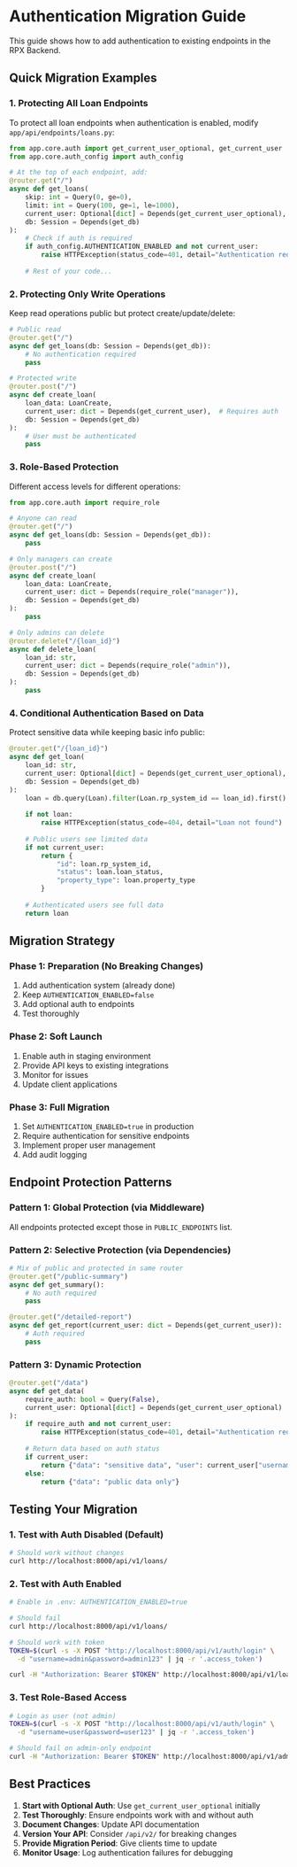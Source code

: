 # Authentication Migration Guide

This guide shows how to add authentication to existing endpoints in the RPX Backend.

## Quick Migration Examples

### 1. Protecting All Loan Endpoints

To protect all loan endpoints when authentication is enabled, modify `app/api/endpoints/loans.py`:

```python
from app.core.auth import get_current_user_optional, get_current_user
from app.core.auth_config import auth_config

# At the top of each endpoint, add:
@router.get("/")
async def get_loans(
    skip: int = Query(0, ge=0),
    limit: int = Query(100, ge=1, le=1000),
    current_user: Optional[dict] = Depends(get_current_user_optional),  # Add this
    db: Session = Depends(get_db)
):
    # Check if auth is required
    if auth_config.AUTHENTICATION_ENABLED and not current_user:
        raise HTTPException(status_code=401, detail="Authentication required")
    
    # Rest of your code...
```

### 2. Protecting Only Write Operations

Keep read operations public but protect create/update/delete:

```python
# Public read
@router.get("/")
async def get_loans(db: Session = Depends(get_db)):
    # No authentication required
    pass

# Protected write
@router.post("/")
async def create_loan(
    loan_data: LoanCreate,
    current_user: dict = Depends(get_current_user),  # Requires auth
    db: Session = Depends(get_db)
):
    # User must be authenticated
    pass
```

### 3. Role-Based Protection

Different access levels for different operations:

```python
from app.core.auth import require_role

# Anyone can read
@router.get("/")
async def get_loans(db: Session = Depends(get_db)):
    pass

# Only managers can create
@router.post("/")
async def create_loan(
    loan_data: LoanCreate,
    current_user: dict = Depends(require_role("manager")),
    db: Session = Depends(get_db)
):
    pass

# Only admins can delete
@router.delete("/{loan_id}")
async def delete_loan(
    loan_id: str,
    current_user: dict = Depends(require_role("admin")),
    db: Session = Depends(get_db)
):
    pass
```

### 4. Conditional Authentication Based on Data

Protect sensitive data while keeping basic info public:

```python
@router.get("/{loan_id}")
async def get_loan(
    loan_id: str,
    current_user: Optional[dict] = Depends(get_current_user_optional),
    db: Session = Depends(get_db)
):
    loan = db.query(Loan).filter(Loan.rp_system_id == loan_id).first()
    
    if not loan:
        raise HTTPException(status_code=404, detail="Loan not found")
    
    # Public users see limited data
    if not current_user:
        return {
            "id": loan.rp_system_id,
            "status": loan.loan_status,
            "property_type": loan.property_type
        }
    
    # Authenticated users see full data
    return loan
```

## Migration Strategy

### Phase 1: Preparation (No Breaking Changes)
1. Add authentication system (already done)
2. Keep `AUTHENTICATION_ENABLED=false`
3. Add optional auth to endpoints
4. Test thoroughly

### Phase 2: Soft Launch
1. Enable auth in staging environment
2. Provide API keys to existing integrations
3. Monitor for issues
4. Update client applications

### Phase 3: Full Migration
1. Set `AUTHENTICATION_ENABLED=true` in production
2. Require authentication for sensitive endpoints
3. Implement proper user management
4. Add audit logging

## Endpoint Protection Patterns

### Pattern 1: Global Protection (via Middleware)
All endpoints protected except those in `PUBLIC_ENDPOINTS` list.

### Pattern 2: Selective Protection (via Dependencies)
```python
# Mix of public and protected in same router
@router.get("/public-summary")
async def get_summary():
    # No auth required
    pass

@router.get("/detailed-report")
async def get_report(current_user: dict = Depends(get_current_user)):
    # Auth required
    pass
```

### Pattern 3: Dynamic Protection
```python
@router.get("/data")
async def get_data(
    require_auth: bool = Query(False),
    current_user: Optional[dict] = Depends(get_current_user_optional)
):
    if require_auth and not current_user:
        raise HTTPException(status_code=401, detail="Authentication required")
    
    # Return data based on auth status
    if current_user:
        return {"data": "sensitive data", "user": current_user["username"]}
    else:
        return {"data": "public data only"}
```

## Testing Your Migration

### 1. Test with Auth Disabled (Default)
```bash
# Should work without changes
curl http://localhost:8000/api/v1/loans/
```

### 2. Test with Auth Enabled
```bash
# Enable in .env: AUTHENTICATION_ENABLED=true

# Should fail
curl http://localhost:8000/api/v1/loans/

# Should work with token
TOKEN=$(curl -s -X POST "http://localhost:8000/api/v1/auth/login" \
  -d "username=admin&password=admin123" | jq -r '.access_token')

curl -H "Authorization: Bearer $TOKEN" http://localhost:8000/api/v1/loans/
```

### 3. Test Role-Based Access
```bash
# Login as user (not admin)
TOKEN=$(curl -s -X POST "http://localhost:8000/api/v1/auth/login" \
  -d "username=user&password=user123" | jq -r '.access_token')

# Should fail on admin-only endpoint
curl -H "Authorization: Bearer $TOKEN" http://localhost:8000/api/v1/admin-endpoint/
```

## Best Practices

1. **Start with Optional Auth**: Use `get_current_user_optional` initially
2. **Test Thoroughly**: Ensure endpoints work with and without auth
3. **Document Changes**: Update API documentation
4. **Version Your API**: Consider `/api/v2/` for breaking changes
5. **Provide Migration Period**: Give clients time to update
6. **Monitor Usage**: Log authentication failures for debugging
